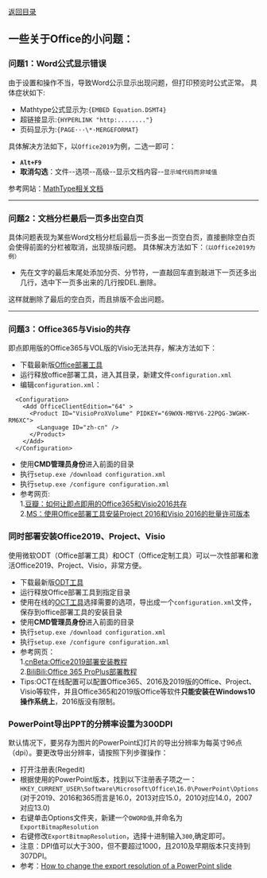 [返回目录](../../catalogue.md)
## 一些关于Office的小问题：　

### 问题1：Word公式显示错误

由于设置和操作不当，导致Word公示显示出现问题，但打印预览时公式正常。
具体症状如下:
+ Mathtype公式显示为:`{EMBED Equation.DSMT4}`
+ 超链接显示:`{HYPERLINK "http:........"}`
+ 页码显示为:​`{PAGE···\*·MERGEFORMAT}`

具体解决方法如下，以`Office2019`为例，二选一即可：
+ **`Alt+F9`**
+ **取消勾选**：文件--选项--高级--显示文档内容--`显示域代码而非域值` 

参考网站：[MathType相关文档](https://docs.wiris.com/en/mathtype/mathtype_desktop/support_notices/tn73)

--------
### 问题2：文档分栏最后一页多出空白页

具体问题表现为某些Word文档分栏后最后一页多出一页空白页，直接删除空白页会使得前面的分栏被取消，出现排版问题。
具体解决方法如下：`（以Office2019为例）`
+ 先在文字的最后末尾处添加分页、分节符，一直敲回车直到敲进下一页还多出几行，选中下一页多出来的几行按DEL.删除。
  
这样就删除了最后的空白页，而且排版不会出问题。  

--------
### 问题3：Office365与Visio的共存
即点即用版的Office365与VOL版的Visio无法共存，解决方法如下：
+ 下载最新版[Office部署工具](https://www.microsoft.com/en-us/download/details.aspx?id=49117)
+ 运行释放office部署工具，进入其目录，新建文件`configuration.xml`
+ 编辑`configuration.xml`：  
```
  <Configuration>
    <Add OfficeClientEdition="64" >
      <Product ID="VisioProXVolume" PIDKEY="69WXN-MBYV6-22PQG-3WGHK-RM6XC">
        <Language ID="zh-cn" />
      </Product>
    </Add>  
  </Configuration>
```
+ 使用**CMD管理员身份**进入前面的目录
+ 执行`setup.exe /download configuration.xml`
+ 执行`setup.exe /configure configuration.xml`  
+ 参考网页:  
1.[豆瓣：如何让即点即用的Office365和Visio2016共存](https://www.douban.com/note/698508220/)  
2.[MS：使用Office部署工具安装Project 2016和Visio 2016的批量许可版本](https://docs.microsoft.com/zh-cn/DeployOffice/use-the-office-deployment-tool-to-install-volume-licensed-editions-of-visio-2016?redirectSourcePath=%252fzh-cn%252farticle%252f%25e4%25bd%25bf%25e7%2594%25a8-Office-%25e9%2583%25a8%25e7%25bd%25b2%25e5%25b7%25a5%25e5%2585%25b7%25e5%25ae%2589%25e8%25a3%2585-Visio-2016-%25e5%2592%258c-Project-2016-%25e7%259a%2584%25e6%2589%25b9%25e9%2587%258f%25e8%25ae%25b8%25e5%258f%25af%25e7%2589%2588%25e6%259c%25ac-82691bd7-a3d5-47ca-8d8a-0ee43ec2c01f)

### 同时部署安装Office2019、Project、Visio
使用微软ODT（Office部署工具）和OCT（Office定制工具）可以一次性部署和激活Office2019、Project、Visio，非常方便。
+ 下载最新版[ODT工具](https://www.microsoft.com/en-us/download/details.aspx?id=49117)
+ 运行释放Office部署工具到指定目录
+ 使用在线的[OCT工具](https://config.office.com/deploymentsettings)选择需要的选项，导出成一个`configuration.xml`文件，保存到office部署工具的安装目录
+ 使用**CMD管理员身份**进入前面的目录
+ 执行`setup.exe /download configuration.xml`
+ 执行`setup.exe /configure configuration.xml`  
+ 参考网页：  
  1.[cnBeta:Office2019部署安装教程](https://www.cnbeta.com/articles/tech/787967.htm)  
  2.[BiliBili:Office 365 ProPlus部署教程](https://www.bilibili.com/read/cv822998/)  
+ Tips:OCT在线配置可以配置Office365、2016及2019版的Office、Project、Visio等软件，并且Office365和2019版Office等软件**只能安装在Windows10操作系统上**，2016版没有限制。
  
### PowerPoint导出PPT的分辨率设置为300DPI
默认情况下，要另存为图片的PowerPoint幻灯片的导出分辨率为每英寸96点（dpi）。要更改导出分辨率，请按照下列步骤操作：
+ 打开注册表(Regedit)  
+ 根据使用的PowerPoint版本，找到以下注册表子项之一：  
`HKEY_CURRENT_USER\Software\Microsoft\Office\16.0\PowerPoint\Options`  
(对于2019、2016和365而言是16.0，2013对应15.0，2010对应14.0，2007对应13.0)  
+ 右键单击Options文件夹，新建一个`DWORD值`,并命名为`ExportBitmapResolution`  
+ 右键修改`ExportBitmapResolution`，选择十进制输入`300`,确定即可。
+ 注意：DPI值可以大于300，但不要超过1000，且2010及早期版本只支持到307DPI。
+ 参考：[How to change the export resolution of a PowerPoint slide](https://docs.microsoft.com/en-us/office/troubleshoot/powerpoint/change-export-slide-resolution)

